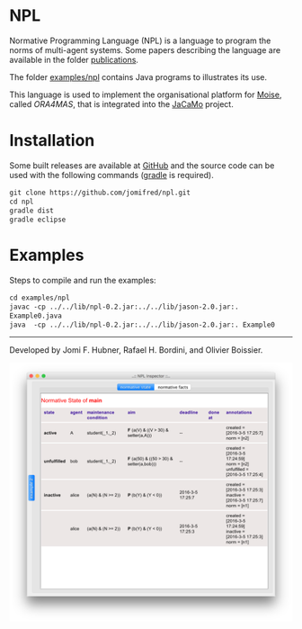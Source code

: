 # NPL

Normative Programming Language (NPL) is a language to program the norms of multi-agent systems. 
Some papers describing the language are available in the folder [publications](https://github.com/jomifred/npl/tree/master/doc/publications). 

The folder [examples/npl](https://github.com/jomifred/npl/tree/master/examples/npl) contains Java programs to illustrates its use.

This language is used to implement the organisational platform for [Moise](http://moise.sf.net), called _ORA4MAS_, that is integrated into the [JaCaMo](http://jacamo.sf.net) project.

# Installation

Some built releases are available at [GitHub](https://github.com/jomifred/npl/releases) and the source code can be used with the following commands ([gradle](https://gradle.org) is required).


	git clone https://github.com/jomifred/npl.git
	cd npl
	gradle dist
	gradle eclipse

# Examples

Steps to compile and run the examples:

	cd examples/npl
	javac -cp ../../lib/npl-0.2.jar:../../lib/jason-2.0.jar:. Example0.java
	java  -cp ../../lib/npl-0.2.jar:../../lib/jason-2.0.jar:. Example0

---
Developed by Jomi F. Hubner, Rafael H. Bordini, and Olivier Boissier.

![ScreenShot](doc/figures/s1.png?raw=true)